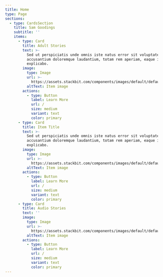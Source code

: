 ```yaml
---
title: Home
type: Page
sections:
  - type: CardsSection
    title: Sam Goodings
    subtitle: ''
    items:
      - type: Card
        title: Adult Stories
        text: >-
          Sed ut perspiciatis unde omnis iste natus error sit voluptatem
          accusantium doloremque laudantium, totam rem aperiam, eaque ipsa quae.
          explicabo.
        image:
          type: Image
          url: >-
            https://assets.stackbit.com/components/images/default/default-image.png
          altText: Item image
        actions:
          - type: Button
            label: Learn More
            url: /
            size: medium
            variant: text
            color: primary
      - type: Card
        title: Item Title
        text: >-
          Sed ut perspiciatis unde omnis iste natus error sit voluptatem
          accusantium doloremque laudantium, totam rem aperiam, eaque ipsa quae.
          explicabo.
        image:
          type: Image
          url: >-
            https://assets.stackbit.com/components/images/default/default-image.png
          altText: Item image
        actions:
          - type: Button
            label: Learn More
            url: /
            size: medium
            variant: text
            color: primary
      - type: Card
        title: Audio Stories
        text: ''
        image:
          type: Image
          url: >-
            https://assets.stackbit.com/components/images/default/default-image.png
          altText: Item image
        actions:
          - type: Button
            label: Learn More
            url: /
            size: medium
            variant: text
            color: primary
---
```

